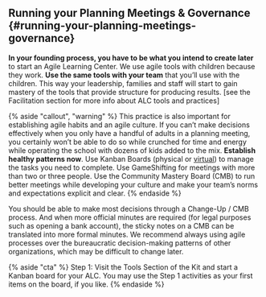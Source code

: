 ## Running your Planning Meetings & Governance {#running-your-planning-meetings-governance}

**In your founding process, you have to be what you intend to create later** to start an Agile Learning Center. We use agile tools with children because they work. **Use the same tools with your team** that you’ll use with the children. This way your leadership, families and staff will start to gain mastery of the tools that provide structure for producing results. [see the Facilitation section for more info about ALC tools and practices]

{% aside "callout", "warning" %}
This practice is also important for establishing agile habits and an agile culture. If you can’t make decisions effectively when you only have a handful of adults in a planning meeting, you certainly won’t be able to do so while crunched for time and energy while operating the school with dozens of kids added to the mix. **Establish healthy patterns now**. Use Kanban Boards (physical or [virtual](https://trello.com/)) to manage the tasks you need to complete. Use GameShifting for meetings with more than two or three people. Use the Community Mastery Board (CMB) to run better meetings while developing your culture and make your team’s norms and expectations explicit and clear.
{% endaside %}

You should be able to make most decisions through a Change-Up / CMB process. And when more official minutes are required (for legal purposes such as opening a bank account), the sticky notes on a CMB can be translated into more formal minutes. We recommend always using agile processes over the bureaucratic decision-making patterns of other organizations, which may be difficult to change later.

{% aside "cta" %}
Step 1: Visit the Tools Section of the Kit and start a Kanban board for your ALC.  You may use the Step 1 activities as your first items on the board, if you like.
{% endaside %}